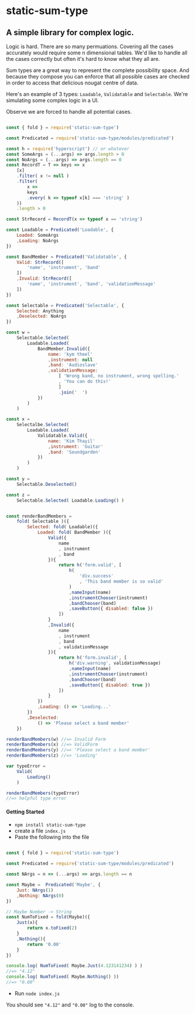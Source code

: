 static-sum-type
===============

A simple library for complex logic.
-----------------------------------

Logic is hard.  There are so many permuations.  Covering all the cases accurately would require some n dimensional tables.  We'd like to handle all the cases correctly but often it's hard to know what they all are.

Sum types are a great way to represent the complete possibility space.  And because they compose you can enforce that all possible cases are checked in order to access that delicious nougat centre of data.

Here's an example of 3 types: `Loadable`, `Validatable` and `Selectable`.  We're simulating some complex logic in a UI.

Observe we are forced to handle all potential cases.


```js

const { fold } = require('static-sum-type')

const Predicated = require('static-sum-type/modules/predicated')

const h = require('hyperscript') // or whatever
const SomeArgs = (...args) => args.length > 0
const NoArgs = (...args) => args.length == 0
const RecordT = T => keys => x 
    [x]
    .filter( x != null )
    .filter( 
        x => 
        keys
        .every( k => typeof x[k] === 'string' )
    ))
    .length > 0

const StrRecord = RecordT(x => typeof x == 'string')

const Loadable = Predicated('Loadable', {
    Loaded: SomeArgs
    ,Loading: NoArgs
})

const BandMember = Predicated('Validatable', {
    Valid: StrRecord([
        'name', 'instrument', 'band'
    ])
    ,Invalid: StrRecord([
        'name', 'instrument', 'band', 'validationMessage'
    ])
})

const Selectable = Predicated('Selectable', {
    Selected: Anything
    ,Deselected: NoArgs
})

const w = 
    Selectable.Selected(
        Loadable.Loaded(
            BandMember.Invalid({
                name: 'kym theel'
                ,instrument: null
                ,band: 'Audioslave'
                ,validationMessage: 
                    [ 'Wrong band, no instrument, wrong spelling.'
                    , 'You can do this!'
                    ]
                    .join('  ')
            })
        )
    )

const x = 
    Selectalbe.Selected(
        Loadable.Loaded(
            Validatable.Valid({
                name: 'Kim Thayil'
                ,instrument: 'Guitar'
                ,band: 'Soundgarden'
            })
        )
    )

const y = 
    Selectable.Deselected()

const z = 
    Selectable.Selected( Loadable.Loading() )


const renderBandMembers = 
    fold( Selectable )({
        Selected: fold( Loadable)({
            Loaded: fold( BandMember )({
                Valid({ 
                    name
                    , instrument
                    , band 
                }){
                    return h('form.valid', [
                        h(
                            'div.success'
                            , 'This band member is so valid'
                        )
                        ,nameInput(name)
                        ,instrumentChooser(instrument)
                        ,bandChooser(band)
                        ,saveButton({ disabled: false })
                    ])
                }
                ,Invalid({ 
                    name
                    , instrument
                    , band
                    , validationMessage 
                }){
                    return h('form.invalid', [
                        h('div.warning', validationMessage)
                        ,nameInput(name)
                        ,instrumentChooser(instrument)
                        ,bandChooser(band)
                        ,saveButton({ disabled: true })
                    ])
                }
            })
            ,Loading: () => 'Loading...'
        })
        ,Deselected: 
            () => 'Please select a band member'
    })

renderBandMembers(w) //=> Invalid Form
renderBandMembers(x) //=> ValidForm
renderBandMembers(y) //=> 'Please select a band member'
renderBandMembers(z) //=> 'Loading'

var typeError = 
    Valid(
        Loading()
    )

renderBandMembers(typeError) 
//=> helpful type error
```

#### Getting Started

- `npm install static-sum-type`
- create a file `index.js`
- Paste the following into the file

```js

const { fold } = require('static-sum-type')

const Predicated = require('static-sum-type/modules/predicated')

const NArgs = n => (...args) => args.length == n

const Maybe =  Predicated('Maybe', {
    Just: NArgs(1)
    ,Nothing: NArgs(0)
})

// Maybe Number -> String
const NumToFixed = fold(Maybe)({
    Just(x){
        return x.toFixed(2)
    }
    ,Nothing(){
        return '0.00'
    }
})

console.log( NumToFixed( Maybe.Just(4.123141234) ) )
//=> "4.12"
console.log( NumToFixed( Maybe.Nothing() ))
//=> "0.00"
```

- Run `node index.js`

You should see `"4.12"` and `"0.00"` log to the console.